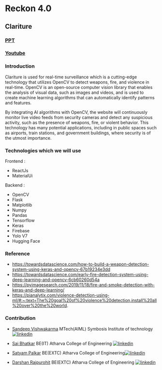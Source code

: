 # Reckon 4.0
## Clariture

### [PPT](https://tinyurl.com/yeys3nsf)
### [Youtube]()

### Introduction

Clariture is used for real-time surveillance which is a cutting-edge technology that utilizes OpenCV to detect weapons, fire, and violence in real-time. OpenCV is an open-source computer vision library that enables the analysis of visual data, such as images and videos, and is used to create machine learning algorithms that can automatically identify patterns and features.

By integrating AI algorithms with OpenCV, the website will continuously monitor live video feeds from security cameras and detect any suspicious activity, such as the presence of weapons, fire, or violent behavior. This technology has many potential applications, including in public spaces such as airports, train stations, and government buildings, where security is of the utmost importance.

### Technologies which we will use

Frontend :
- ReactJs
- MaterialUi

Backend :
- OpenCV
- Flask
- Matplotlib
- Numpy
- Pandas
- Tensorflow
- Keras
- Firebase
- Yolo V7 
- Hugging Face

### Reference
- https://towardsdatascience.com/how-to-build-a-weapon-detection-system-using-keras-and-opencv-67b19234e3dd
- https://towardsdatascience.com/early-fire-detection-system-using-deep-learning-and-opencv-6cb60260d54a
- https://pyimagesearch.com/2019/11/18/fire-and-smoke-detection-with-keras-and-deep-learning/
- https://pianalytix.com/violence-detection-using-ml/#:~:text=The%20goal%20of%20violence%20detection,install%20all%20over%20the%20world.


### Contribution
- [Sandeep Vishwakarma](https://github.com/orgs/Griffindor987/people/Darshan1506) MTech(AIML) Symbosis Institute of technology [![linkedin](https://img.shields.io/badge/linkedin-0A66C2?style=for-the-badge&logo=linkedin&logoColor=white)](https://www.linkedin.com/in/sandeep-vishwakarma-3b592b174/)

- [Sai Bhatkar](https://github.com/orgs/Griffindor987/people/robospace9) BE(IT)
Atharva College of Engineering [![linkedin](https://img.shields.io/badge/linkedin-0A66C2?style=for-the-badge&logo=linkedin&logoColor=white)](https://www.linkedin.com/in/sai-bhatkar-6084901a7/)

- [Satyam Palkar](https://github.com/orgs/Griffindor987/people/Satan07) BE(EXTC)
Atharva College of Engineering[![linkedin](https://img.shields.io/badge/linkedin-0A66C2?style=for-the-badge&logo=linkedin&logoColor=white)](https://www.linkedin.com/in/satyam-palkar)

- [Darshan Rajpurohit](https://github.com/orgs/Griffindor987/people/Darshan1506) BE(EXTC)
Atharva College of Engineering [![linkedin](https://img.shields.io/badge/linkedin-0A66C2?style=for-the-badge&logo=linkedin&logoColor=white)](https://www.linkedin.com/in/darshan-rajpurohit-b9a0b01b7/)
